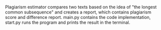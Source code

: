 Plagiarism estimator compares two texts based on the idea of "the longest common subsequence" and creates a report, which contains plagiarism score and difference report.
main.py contains the code implementation, start.py runs the program and prints the result in the terminal.
